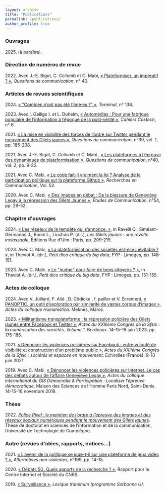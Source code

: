 ```yaml
---
layout: archive
title: "Publications"
permalink: /publications/
author_profile: true
---
```


<!--{% if site.author.googlescholar %}
  <div class="wordwrap">You can also find my articles on <a href="{{site.author.googlescholar}}">my Google Scholar profile</a>.</div>
{% endif %}

{% include base_path %}

{% for post in site.publications reversed %}
  {% include archive-single.html %}
{% endfor %}-->

### Ouvrages

2025\. (à paraître).

### Direction de numéros de revue

2022\. Avec J.-E. Bigot, C. Collomb et C. Mabi, [« Plateformiser, un impératif ? »](https://shs.cairn.info/revue-questions-de-communication-2021-2?lang=fr), _Questions de communication_, n° 40.

### Articles de revues scientifiques

2024\. [« "Combien n’ont pas été filmé·es ?" »](https://journals.openedition.org/terminal/9954), *Terminal*, n° 138.

2023\. Avec I. Galligo I. et L. Duhelm, <a target="_blank" href="https://doi.org/10.34746/cahierscostech172">« Automédias : Pour une fabrique populaire de l’information à l’époque de la post-vérité »</a>, *Cahiers Costech*, n° 6.

2021\. <a target="_blank" href="https://doi.org/10.4000/questionsdecommunication.25524">« La mise en visibilité des forces de l’ordre sur Twitter pendant le mouvement des Gilets jaunes »</a>, *Questions de communication*, n°39, vol. 1, pp. 185-208.

2021\. Avec J.-E. Bigot, C. Collomb et C. Mabi , <a target="_blank" href="https://doi.org/10.4000/questionsdecommunication.26584">« Les plateformes à l’épreuve des dynamiques de plateformisation »</a>, *Questions de communication*, n°40, vol. 2, pp. 9-22. 

2021\. Avec C. Mabi, <a target="_blank" href="https://doi.org/10.14428/rec.v52i52.61793">« Le code fait-il vraiment la loi ? Analyse de la participation politique sur la plateforme Github »</a>, *Recherches en Communication*, Vol. 52.

2020\. Avec C. Mabi, <a target="_blank" href="https://doi.org/10.4000/edc.9996">« Des images en débat : De la blessure de Geneviève Legay à la répression des Gilets Jaunes »</a>, *Études de Communication*, n°54, pp. 29-52.

### Chapitre d'ouvrages

2024\. <a target="_blank" href="https://presses.ens.psl.eu/les-gilets-jaunes.html">« Les réseaux de la tempête qui s’annonce. »</a>, in Ravelli Q., Siméant-Germanos J., Bonin L., Liochon P. (dir.), *Les Gilets jaunes : une révolte inclassable*, Éditions Rue d’Ulm : Paris, pp. 209-219.

2023\. Avec C. Mabi, <a target="_blank" href="https://boutique.fypeditions.com/products/petit-dico-critique-du-big-data">« La plateformisation des sociétés est-elle inévitable ? »</a>, in Theviot A. (dir.), *Petit dico critique du big data*, FYP : Limoges, pp. 148-151.

2023\. Avec C. Mabi, <a target="_blank" href="https://boutique.fypeditions.com/products/petit-dico-critique-du-big-data">« Le "nudge" pour faire de bons citoyens ? »</a>, in Theviot A. (dir.), *Petit dico critique du big data*, FYP : Limoges, pp. 151-155.

### Actes de colloque

2024\. Avec V. Julliard, F. Alié , D. Gödicke , f. pailler et V. Écrement, [« PANOPTIC, un outil d’exploration par similarité de vastes corpus d’images »](https://hal.science/hal-04687627), *Actes du colloque Humanistica*. Meknès, Maroc.

2023\. <a target="_blank" href="https://edouardboute.github.io/files/Boute_SFSIC2023.pdf">« Militantisme transplateforme : la répression policière des Gilets jaunes entre Facebook et Twitter »</a>, *Actes du XXIIIème Congrès de la Sfsic : la numérisation des sociétés, Volume 1*. Bordeaux. 14-15-16 juin 2023. pp. 175-185.

2021\. <a target="_blank" href="https://sfsic2020.sciencesconf.org/357453/document">« Dénoncer les violences policières sur Facebook : entre volonté de visibilité et construction d’un problème public »</a>, *Actes du XXIIème Congrès de la Sfsic : sociétés et espaces en mouvement*. Echirolles (France). 9-10 juin 2021.

2019\. Avec C. Mabi, <a target="_blank" href="https://edouardboute.github.io/files/BouteMabi_GIS2019.pdf">« Dénoncer les violences policières sur internet. Le cas des débats autour de l’affaire Geneviève Legay »</a>, *Actes du colloque international du GIS Démocratie & Participation : Localiser l’épreuve démocratique*. Maison des Sciences de l’Homme Paris Nord, Saint-Denis. 14-15-16 novembre 2019. 

### Thèse

2022\. <a target="_blank" href="https://shs.hal.science/tel-03961191">*Police Pixel : le maintien de l’ordre à l’épreuve des images et des réseaux sociaux numériques pendant le mouvement des Gilets jaunes*</a>. Thèse de doctorat en sciences de l’information et de la communication, Université de Technologie de Compiègne.

### Autre (revues d'idées, rapports, notices...)

2021\. <a target="_blank" href="https://doi.org/10.3917/anv.199.0014">« L’avenir de la politique se joue-t-il sur une plateforme de jeux vidéo ? »</a>, *Alternatives non-violentes*, n°199, pp. 14-15.

2020\. <a target="_blank" href="https://cis.cnrs.fr/debats-5g-quels-apports-de-la-recherche/">« Débats 5G. Quels apports de la recherche ? »</a>, Rapport pour le Centre Internet et Société du CNRS.

2019\. <a target="_blank" href="https://transnum.pre.utc.fr/lexique/">« Surveillance »</a>, *Lexique transnum (programme Sorbonne U)*.
